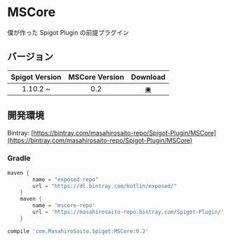 # MSCore
僕が作った Spigot Plugin の前提プラグイン

## バージョン

| Spigot Version | MSCore Version | Download |
| :------------: | :------------: | :------: |
| 1.10.2 ~       | 0.2            | [◉](https://bintray.com/masahirosaito-repo/Spigot-Plugin/download_file?file_path=com%2FMasahiroSaito%2FSpigot%2FMSCore%2F0.2%2FMSCore-0.2.jar) |

## 開発環境

Bintray: [https://bintray.com/masahirosaito-repo/Spigot-Plugin/MSCore](https://bintray.com/masahirosaito-repo/Spigot-Plugin/MSCore)

### Gradle

```gradle
maven {
        name = "exposed-repo"
        url = "https://dl.bintray.com/kotlin/exposed/"
    }
    maven {
        name = 'mscore-repo'
        url = 'https://masahirosaito-repo.bintray.com/Spigot-Plugin/'
    }
```

```gradle
compile 'com.MasahiroSaito.Spigot:MSCore:0.2'
```